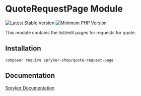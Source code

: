 # QuoteRequestPage Module
[![Latest Stable Version](https://poser.pugx.org/spryker-shop/quote-request-page/v/stable.svg)](https://packagist.org/packages/spryker-shop/quote-request-page)
[![Minimum PHP Version](https://img.shields.io/badge/php-%3E%3D%208.1-8892BF.svg)](https://php.net/)

This module contains the list/edit pages for requests for quote.

## Installation

```
composer require spryker-shop/quote-request-page
```

## Documentation

[Spryker Documentation](https://docs.spryker.com)
